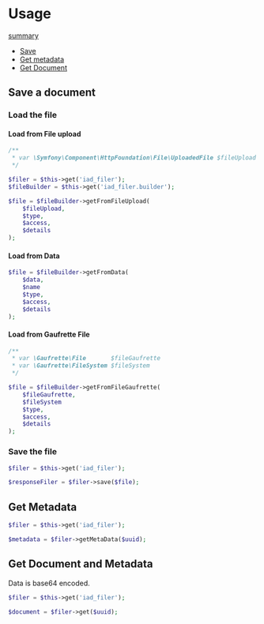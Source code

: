 Usage
=====

[summary](/README.md)

 - [Save](usage.md#save-a-document)
 - [Get metadata](usage.md#get-metadata)
 - [Get Document](usage.md#get-document-and-metadata)

## Save a document

### Load the file

#### Load from File upload

```php
/**
 * var \Symfony\Component\HttpFoundation\File\UploadedFile $fileUpload
 */

$filer = $this->get('iad_filer');
$fileBuilder = $this->get('iad_filer.builder');

$file = $fileBuilder->getFromFileUpload(
    $fileUpload,
    $type,
    $access,
    $details
);
```

#### Load from Data

```php
$file = $fileBuilder->getFromData(
    $data,
    $name
    $type,
    $access,
    $details
);
```

#### Load from Gaufrette File

```php
/**
 * var \Gaufrette\File       $fileGaufrette
 * var \Gaufrette\FileSystem $fileSystem
 */

$file = $fileBuilder->getFromFileGaufrette(
    $fileGaufrette,
    $fileSystem
    $type,
    $access,
    $details
);
```

### Save the file

```php
$filer = $this->get('iad_filer');

$responseFiler = $filer->save($file);
```

## Get Metadata

```php
$filer = $this->get('iad_filer');

$metadata = $filer->getMetaData($uuid);
```

## Get Document and Metadata

Data is base64 encoded.

```php
$filer = $this->get('iad_filer');

$document = $filer->get($uuid);
```
